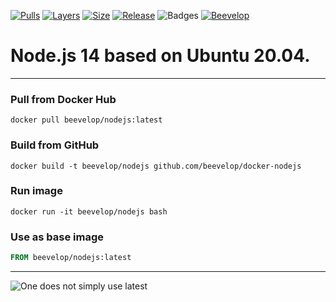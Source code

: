 [![Pulls](https://shields.beevelop.com/docker/pulls/beevelop/nodejs.svg?style=flat-square)](https://links.beevelop.com/d-nodejs)
[![Layers](https://shields.beevelop.com/docker/image/layers/beevelop/nodejs/latest.svg?style=flat-square)](https://links.beevelop.com/d-nodejs)
[![Size](https://shields.beevelop.com/docker/image/size/beevelop/nodejs/latest.svg?style=flat-square)](https://links.beevelop.com/d-nodejs)
[![Release](https://shields.beevelop.com/github/release/beevelop/docker-nodejs.svg?style=flat-square)](https://github.com/beevelop/docker-nodejs/releases)
![Badges](https://shields.beevelop.com/badge/badges-7-brightgreen.svg?style=flat-square)
[![Beevelop](https://links.beevelop.com/honey-badge)](https://beevelop.com)

# Node.js 14 based on Ubuntu 20.04.

---

### Pull from Docker Hub

```
docker pull beevelop/nodejs:latest
```

### Build from GitHub

```
docker build -t beevelop/nodejs github.com/beevelop/docker-nodejs
```

### Run image

```
docker run -it beevelop/nodejs bash
```

### Use as base image

```Dockerfile
FROM beevelop/nodejs:latest
```

---

![One does not simply use latest](https://i.imgflip.com/1fgwxr.jpg)
